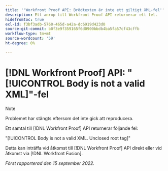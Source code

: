 ```yaml
---
title: '"Workfront Proof API: Brödtexten är inte ett giltigt XML-fel'''
description: Ett anrop till Workfront Proof API returnerar ett fel.
hidefromtoc: true
exl-id: f3bf3adb-5760-465d-a42a-dc6919d423d0
source-git-commit: b0f3e9f359165f6d0900bbdb4ba5fa57cf43cffb
workflow-type: tm+mt
source-wordcount: '59'
ht-degree: 0%

---
```


# [!DNL Workfront Proof] API: &quot;[!UICONTROL Body is not a valid XML]&quot;-fel

<!--On WFP and WFF TOCs-->

>[!NOTE]
>
>Problemet har stängts eftersom det inte gick att reproducera.

Ett samtal till [!DNL Workfront Proof] API returnerar följande fel:

&quot;[!UICONTROL Body is not a valid XML. Unclosed root tag]&quot;

Detta kan inträffa vid åtkomst till [!DNL Workfront Proof] API direkt eller vid åtkomst via [!DNL Workfront Fusion].

_Först rapporterad den 15 september 2022._
